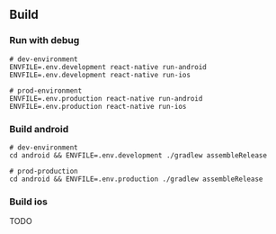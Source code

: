 ## Build

### Run with debug
```shell
# dev-environment
ENVFILE=.env.development react-native run-android
ENVFILE=.env.development react-native run-ios

# prod-environment
ENVFILE=.env.production react-native run-android
ENVFILE=.env.production react-native run-ios
```

### Build android
```shell
# dev-environment
cd android && ENVFILE=.env.development ./gradlew assembleRelease

# prod-production
cd android && ENVFILE=.env.production ./gradlew assembleRelease
```

### Build ios
TODO
